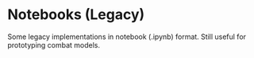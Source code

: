 # Notebooks (Legacy)

Some legacy implementations in notebook (.ipynb) format. Still useful for
prototyping combat models. 
